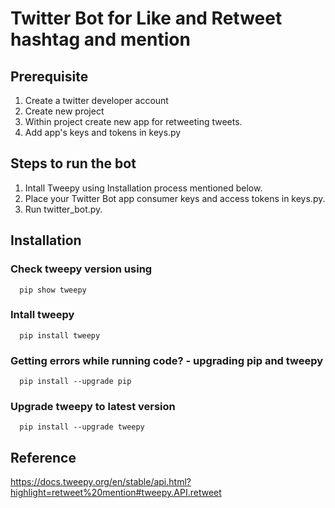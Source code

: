 # Twitter Bot for Like and Retweet hashtag and mention

## Prerequisite
  1. Create a twitter developer account 
  2. Create new project
  3. Within project create new app for retweeting tweets.
  4. Add app's keys and tokens in keys.py

## Steps to run the bot
  1. Intall Tweepy using Installation process mentioned below.
  2. Place your Twitter Bot app consumer keys and access tokens in keys.py. 
  3. Run twitter_bot.py.

## Installation
  ### Check tweepy version using 
      pip show tweepy

  ### Intall tweepy
      pip install tweepy

  ### Getting errors while running code? - upgrading pip and tweepy
      pip install --upgrade pip

  ### Upgrade tweepy to latest version
      pip install --upgrade tweepy

## Reference
https://docs.tweepy.org/en/stable/api.html?highlight=retweet%20mention#tweepy.API.retweet
